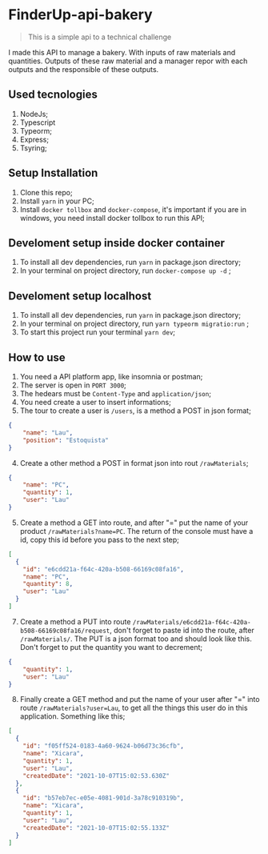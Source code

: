 # FinderUp-api-bakery

> This is a simple api to a technical challenge

I made this API to manage a bakery. With inputs of raw materials and quantities. Outputs of these raw material and a manager repor with each outputs and the responsible of these outputs.

## Used tecnologies

1. NodeJs;
2. Typescript
3. Typeorm;
4. Express;
5. Tsyring;

## Setup Installation

1. Clone this repo;
2. Install ``` yarn ``` in your PC;
3. Install ``` docker tollbox ``` and ``` docker-compose ```, it's important if you are in windows, you need install docker tollbox to run this API;

## Develoment setup inside docker container

1. To install all dev dependencies, run ``` yarn ``` in package.json directory;
2. In your terminal on project directory, run ``` docker-compose up -d ``` ;

## Develoment setup localhost

1. To install all dev dependencies, run ``` yarn ``` in package.json directory;
2. In your terminal on project directory, run ``` yarn typeorm migratio:run ``` ;
4. To start this project run your terminal ``` yarn dev ```;

## How to use

1. You need a API platform app, like insomnia or postman;
2. The server is open in ``` PORT 3000 ```;
3. The hedears must be ``` Content-Type ``` and ``` application/json ```;
4. You need create a user to insert informations;
5. The tour to create a user is ``` /users ```, is a method a POST in json format;
```json
{
	"name": "Lau",
	"position": "Estoquista"
}
```

4. Create a other method a POST in format json into rout ``` /rawMaterials ```;
```json
{
	"name": "PC",
	"quantity": 1,
	"user": "Lau"
}
```

5. Create a method a GET into route, and after "=" put the name of your product ``` /rawMaterials?name=PC ```. The return of the console must have a id, copy this id before you pass to the next step;
```json
[
  {
    "id": "e6cdd21a-f64c-420a-b508-66169c08fa16",
    "name": "PC",
    "quantity": 8,
    "user": "Lau"
  }
]
```

7. Create a method a PUT into route ``` /rawMaterials/e6cdd21a-f64c-420a-b508-66169c08fa16/request ```, don't forget to paste id into the route, after ```/rawMaterials/```. The PUT is a json format too and should look like this. Don't forget to put the quantity you want to decrement;
```json
{
	"quantity": 1,
	"user": "Lau"
}
```

8. Finally create a GET method and put the name of your user after "=" into route ``` /rawMaterials?user=Lau ```, to get all the things this user do in this application. Something like this;
```json
[
  {
    "id": "f05ff524-0183-4a60-9624-b06d73c36cfb",
    "name": "Xicara",
    "quantity": 1,
    "user": "Lau",
    "createdDate": "2021-10-07T15:02:53.630Z"
  },
  {
    "id": "b57eb7ec-e05e-4081-901d-3a78c910319b",
    "name": "Xicara",
    "quantity": 1,
    "user": "Lau",
    "createdDate": "2021-10-07T15:02:55.133Z"
  }
]
```
